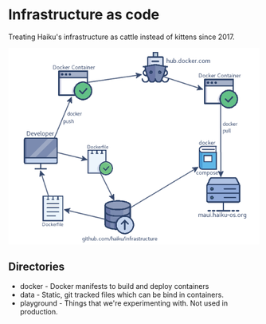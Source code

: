 # Infrastructure as code

Treating Haiku's infrastructure as cattle instead of kittens since 2017.

![Docker Workflow](docs/workflow.png)

## Directories

  * docker - Docker manifests to build and deploy containers
  * data - Static, git tracked files which can be bind in containers.
  * playground - Things that we're experimenting with. Not used in production.
